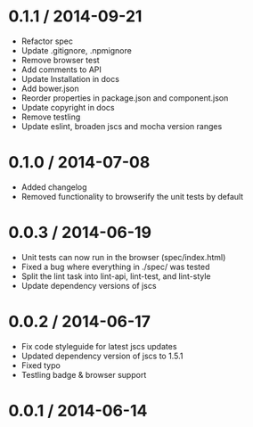 
0.1.1 / 2014-09-21
==================

 * Refactor spec
 * Update .gitignore, .npmignore
 * Remove browser test
 * Add comments to API
 * Update Installation in docs
 * Add bower.json
 * Reorder properties in package.json and component.json
 * Update copyright in docs
 * Remove testling
 * Update eslint, broaden jscs and mocha version ranges

0.1.0 / 2014-07-08
==================

 * Added changelog
 * Removed functionality to browserify the unit tests by default

0.0.3 / 2014-06-19
==================

 * Unit tests can now run in the browser (spec/index.html)
 * Fixed a bug where everything in ./spec/ was tested
 * Split the lint task into lint-api, lint-test, and lint-style
 * Update dependency versions of jscs

0.0.2 / 2014-06-17
==================

 * Fix code styleguide for latest jscs updates
 * Updated dependency version of jscs to 1.5.1
 * Fixed typo
 * Testling badge & browser support

0.0.1 / 2014-06-14
==================

